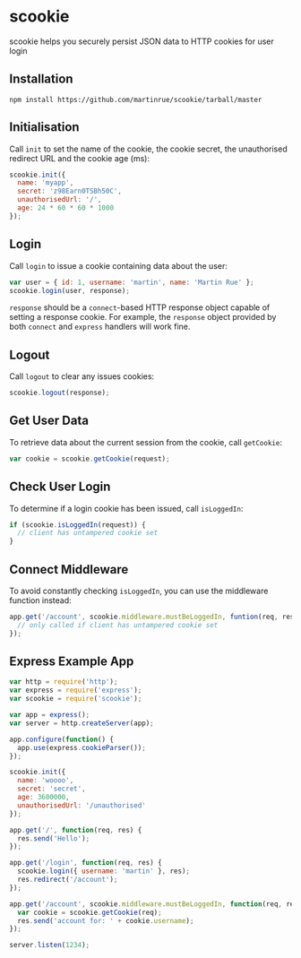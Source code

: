 # scookie

scookie helps you securely persist JSON data to HTTP cookies for user login

## Installation

```
npm install https://github.com/martinrue/scookie/tarball/master
```

## Initialisation

Call `init` to set the name of the cookie, the cookie secret, the unauthorised redirect URL and the cookie age (ms):

```javascript
scookie.init({
  name: 'myapp',
  secret: 'z98Earn0TSBh50C',
  unauthorisedUrl: '/',
  age: 24 * 60 * 60 * 1000
});
```

## Login

Call `login` to issue a cookie containing data about the user:

```javascript
var user = { id: 1, username: 'martin', name: 'Martin Rue' };
scookie.login(user, response);
```

`response` should be a `connect`-based HTTP response object capable of setting a response cookie. For example, the `response` object provided by both `connect` and `express` handlers will work fine.

## Logout

Call `logout` to clear any issues cookies:

```javascript
scookie.logout(response);
```

## Get User Data

To retrieve data about the current session from the cookie, call `getCookie`:

```javascript
var cookie = scookie.getCookie(request);
```

## Check User Login

To determine if a login cookie has been issued, call `isLoggedIn`:

```javascript
if (scookie.isLoggedIn(request)) {
  // client has untampered cookie set
}
```

## Connect Middleware

To avoid constantly checking `isLoggedIn`, you can use the middleware function instead:

```javascript
app.get('/account', scookie.middleware.mustBeLoggedIn, funtion(req, res) {
  // only called if client has untampered cookie set
});
```

## Express Example App

```javascript
var http = require('http');
var express = require('express');
var scookie = require('scookie');

var app = express();
var server = http.createServer(app);

app.configure(function() {
  app.use(express.cookieParser());
});

scookie.init({ 
  name: 'woooo', 
  secret: 'secret', 
  age: 3600000, 
  unauthorisedUrl: '/unauthorised' 
});

app.get('/', function(req, res) {
  res.send('Hello');
});

app.get('/login', function(req, res) {
  scookie.login({ username: 'martin' }, res);
  res.redirect('/account');
});

app.get('/account', scookie.middleware.mustBeLoggedIn, function(req, res) {
  var cookie = scookie.getCookie(req);
  res.send('account for: ' + cookie.username);
});

server.listen(1234);
```
